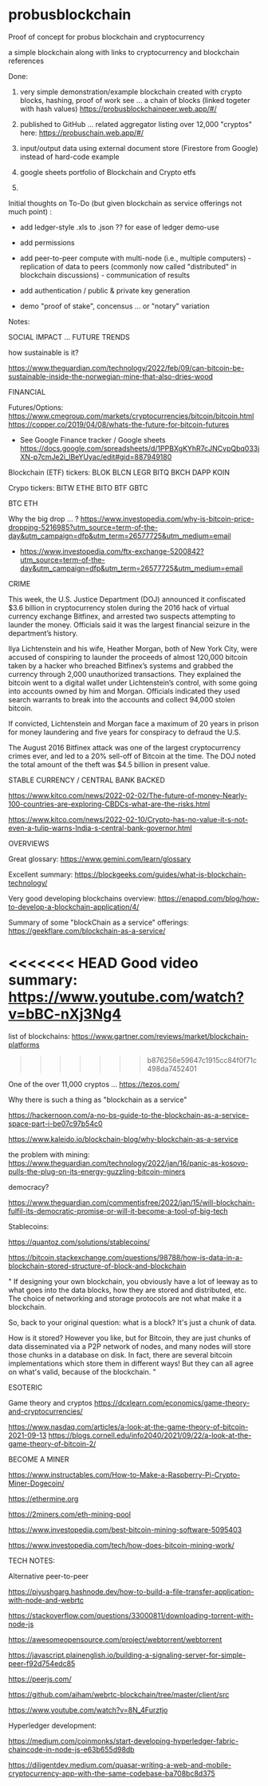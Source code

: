 # probusblockchain
Proof of concept for probus blockchain and cryptocurrency

a simple blockchain along with  links to cryptocurrency and blockchain references


Done:

1) very simple demonstration/example blockchain created with crypto blocks, hashing, proof of work
see ... a chain of blocks (linked togeter with hash values) https://probusblockchainpeer.web.app/#/

2) published to GitHub  ... related aggregator listing over 12,000 "cryptos" here: https://probuschain.web.app/#/

3) input/output data using external document store (Firestore from Google) instead of hard-code example 

4) google sheets portfolio of Blockchain and Crypto etfs 
5) 

Initial thoughts on To-Do (but given blockchain as service offerings not much point) :
 
- add ledger-style .xls to .json ?? for ease of ledger demo-use 

- add permissions

- add peer-to-peer compute with multi-node (i.e., multiple computers)
      - replication of data to peers  (commonly now called "distributed" in blockchain discussions)
      - communication of results

- add authentication / public & private key generation 

- demo "proof of stake", concensus ... or "notary" variation



Notes:


SOCIAL IMPACT ... FUTURE TRENDS

how sustainable is it?

https://www.theguardian.com/technology/2022/feb/09/can-bitcoin-be-sustainable-inside-the-norwegian-mine-that-also-dries-wood




FINANCIAL


Futures/Options:
https://www.cmegroup.com/markets/cryptocurrencies/bitcoin/bitcoin.html
https://copper.co/2019/04/08/whats-the-future-for-bitcoin-futures


- See Google Finance tracker / Google sheets https://docs.google.com/spreadsheets/d/1PPBXgKYhR7cJNCvpQbq033jXN-p7cmJe2i_lBeYUyac/edit#gid=887949180

Blockchain (ETF) tickers: 
BLOK
BLCN
LEGR
BITQ
BKCH
DAPP
KOIN

Crypo tickers:
BITW
ETHE
BITO
BTF
GBTC

BTC
ETH




Why the big drop ... ?  https://www.investopedia.com/why-is-bitcoin-price-dropping-5216985?utm_source=term-of-the-day&utm_campaign=dfp&utm_term=26577725&utm_medium=email



- https://www.investopedia.com/ftx-exchange-5200842?utm_source=term-of-the-day&utm_campaign=dfp&utm_term=26577725&utm_medium=email









CRIME

This week, the U.S. Justice Department (DOJ) announced it confiscated $3.6 billion in cryptocurrency stolen during the 2016 hack of virtual currency exchange Bitfinex, and arrested two suspects attempting to launder the money. Officials said it was the largest financial seizure in the department’s history.
 
Ilya Lichtenstein and his wife, Heather Morgan, both of New York City, were accused of conspiring to launder the proceeds of almost 120,000 bitcoin taken by a hacker who breached Bitfinex’s systems and grabbed the currency through 2,000 unauthorized transactions. They explained the bitcoin went to a digital wallet under Lichtenstein’s control, with some going into accounts owned by him and Morgan. Officials indicated they used search warrants to break into the accounts and collect 94,000 stolen bitcoin.
 
If convicted, Lichtenstein and Morgan face a maximum of 20 years in prison for money laundering and five years for conspiracy to defraud the U.S.
 
 
The August 2016 Bitfinex attack was one of the largest cryptocurrency crimes ever, and led to a 20% sell-off of Bitcoin at the time. The DOJ noted the total amount of the theft was $4.5 billion in present value.
 


STABLE CURRENCY / CENTRAL BANK BACKED

https://www.kitco.com/news/2022-02-02/The-future-of-money-Nearly-100-countries-are-exploring-CBDCs-what-are-the-risks.html


https://www.kitco.com/news/2022-02-10/Crypto-has-no-value-it-s-not-even-a-tulip-warns-India-s-central-bank-governor.html





OVERVIEWS

Great glossary: https://www.gemini.com/learn/glossary

Excellent summary:  https://blockgeeks.com/guides/what-is-blockchain-technology/

Very good developing blockchains overview: https://enappd.com/blog/how-to-develop-a-blockchain-application/4/

Summary of some "blockChain as a service" offerings:  https://geekflare.com/blockchain-as-a-service/

<<<<<<< HEAD
Good video summary: 
https://www.youtube.com/watch?v=bBC-nXj3Ng4
=======
list of blockchains: https://www.gartner.com/reviews/market/blockchain-platforms

>>>>>>> b876256e59647c1915cc84f0f71c498da7452401


One of the over 11,000 cryptos ... https://tezos.com/


Why there is such a thing as "blockchain as a service"

https://hackernoon.com/a-no-bs-guide-to-the-blockchain-as-a-service-space-part-i-be07c97b54c0


https://www.kaleido.io/blockchain-blog/why-blockchain-as-a-service



the problem with mining:
https://www.theguardian.com/technology/2022/jan/16/panic-as-kosovo-pulls-the-plug-on-its-energy-guzzling-bitcoin-miners

democracy?

https://www.theguardian.com/commentisfree/2022/jan/15/will-blockchain-fulfil-its-democratic-promise-or-will-it-become-a-tool-of-big-tech



Stablecoins:

https://quantoz.com/solutions/stablecoins/



 
https://bitcoin.stackexchange.com/questions/98788/how-is-data-in-a-blockchain-stored-structure-of-block-and-blockchain

" If designing your own blockchain, you obviously have a lot of leeway as to what goes into the data blocks, 
how they are stored and distributed, etc. The choice of networking and storage protocols are not what make it a blockchain.

So, back to your original question: what is a block? It's just a chunk of data.

How is it stored? However you like, but for Bitcoin, they are just chunks of data disseminated via a P2P network of nodes, 
and many nodes will store those chunks in a database on disk. 
In fact, there are several bitcoin implementations which store them in different ways! 
But they can all agree on what's valid, because of the blockchain. "
  
 
 ESOTERIC
  
  Game theory and cryptos
   https://dcxlearn.com/economics/game-theory-and-cryptocurrencies/
   
   https://www.nasdaq.com/articles/a-look-at-the-game-theory-of-bitcoin-2021-09-13
   https://blogs.cornell.edu/info2040/2021/09/22/a-look-at-the-game-theory-of-bitcoin-2/




BECOME A MINER


https://www.instructables.com/How-to-Make-a-Raspberry-Pi-Crypto-Miner-Dogecoin/


https://ethermine.org

https://2miners.com/eth-mining-pool

https://www.investopedia.com/best-bitcoin-mining-software-5095403


https://www.investopedia.com/tech/how-does-bitcoin-mining-work/




TECH NOTES:

Alternative peer-to-peer

https://piyushgarg.hashnode.dev/how-to-build-a-file-transfer-application-with-node-and-webrtc
 
https://stackoverflow.com/questions/33000811/downloading-torrent-with-node-js


https://awesomeopensource.com/project/webtorrent/webtorrent


https://javascript.plainenglish.io/building-a-signaling-server-for-simple-peer-f92d754edc85


https://peerjs.com/


https://github.com/aiham/webrtc-blockchain/tree/master/client/src


https://www.youtube.com/watch?v=8N_4Furztjo



Hyperledger development:

https://medium.com/coinmonks/start-developing-hyperledger-fabric-chaincode-in-node-js-e63b655d98db



https://diligentdev.medium.com/quasar-writing-a-web-and-mobile-cryptocurrency-app-with-the-same-codebase-ba708bc8d375



